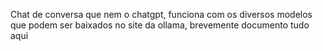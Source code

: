 Chat de conversa que nem o chatgpt, funciona com os diversos modelos que podem ser baixados no site da ollama, brevemente documento tudo aqui

